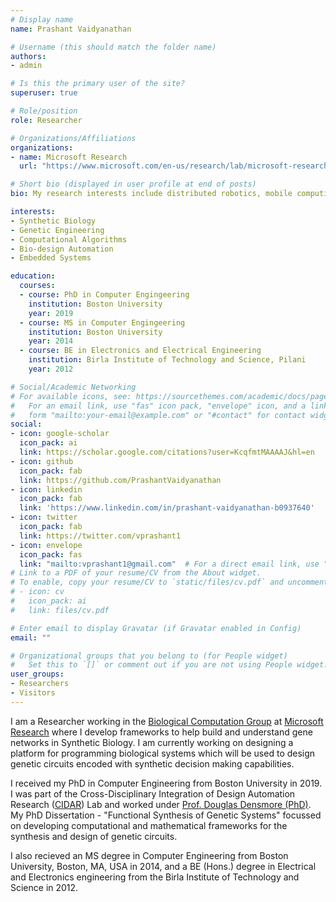 ```yaml
---
# Display name
name: Prashant Vaidyanathan

# Username (this should match the folder name)
authors:
- admin

# Is this the primary user of the site?
superuser: true

# Role/position
role: Researcher

# Organizations/Affiliations
organizations:
- name: Microsoft Research
  url: "https://www.microsoft.com/en-us/research/lab/microsoft-research-cambridge/"

# Short bio (displayed in user profile at end of posts)
bio: My research interests include distributed robotics, mobile computing and programmable matter.

interests:
- Synthetic Biology
- Genetic Engineering
- Computational Algorithms
- Bio-design Automation
- Embedded Systems

education:
  courses:
  - course: PhD in Computer Engingeering
    institution: Boston University
    year: 2019
  - course: MS in Computer Engingeering
    institution: Boston University
    year: 2014
  - course: BE in Electronics and Electrical Engineering
    institution: Birla Institute of Technology and Science, Pilani
    year: 2012

# Social/Academic Networking
# For available icons, see: https://sourcethemes.com/academic/docs/page-builder/#icons
#   For an email link, use "fas" icon pack, "envelope" icon, and a link in the
#   form "mailto:your-email@example.com" or "#contact" for contact widget.
social:
- icon: google-scholar
  icon_pack: ai
  link: https://scholar.google.com/citations?user=KcqfmtMAAAAJ&hl=en
- icon: github
  icon_pack: fab
  link: https://github.com/PrashantVaidyanathan
- icon: linkedin
  icon_pack: fab
  link: 'https://www.linkedin.com/in/prashant-vaidyanathan-b0937640'
- icon: twitter
  icon_pack: fab
  link: https://twitter.com/vprashant1
- icon: envelope
  icon_pack: fas
  link: "mailto:vprashant1@gmail.com"  # For a direct email link, use "mailto:test@example.org".
# Link to a PDF of your resume/CV from the About widget.
# To enable, copy your resume/CV to `static/files/cv.pdf` and uncomment the lines below.
# - icon: cv
#   icon_pack: ai
#   link: files/cv.pdf

# Enter email to display Gravatar (if Gravatar enabled in Config)
email: ""

# Organizational groups that you belong to (for People widget)
#   Set this to `[]` or comment out if you are not using People widget.
user_groups:
- Researchers
- Visitors
---
```


I am a Researcher working in the [Biological Computation Group](https://www.microsoft.com/en-us/research/project/stationb/) at [Microsoft Research](https://www.microsoft.com/en-us/research/lab/microsoft-research-cambridge/) where I develop frameworks to help build and understand gene networks in Synthetic Biology. I am currently working on designing a platform for programming biological systems which will be used to design genetic circuits encoded with synthetic decision making capabilities.

I received my PhD in Computer Engineering from Boston University in 2019. I was part of the Cross-Disciplinary Integration of Design Automation Research ([CIDAR](http://cidarlab.org/)) Lab and worked under [Prof. Douglas Densmore (PhD)](http://cidarlab.org/doug-densmore/). My PhD Dissertation - "Functional Synthesis of Genetic Systems" focussed on developing computational and mathematical frameworks for the synthesis and design of genetic circuits.

I also recieved an MS degree in Computer Engineering from Boston University, Boston, MA, USA in 2014, and a BE (Hons.) degree in Electrical and Electronics engineering from the Birla Institute of Technology and Science in 2012.
